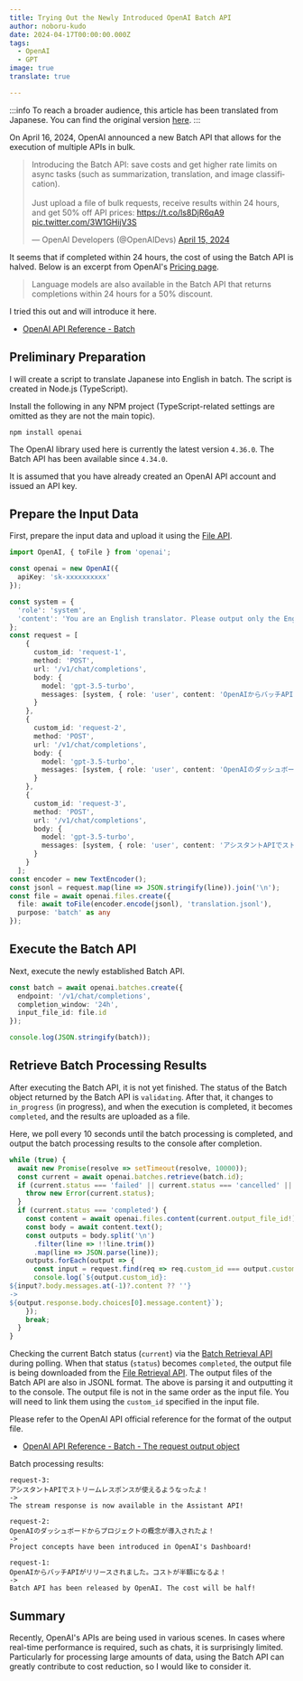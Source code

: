 ```yaml
---
title: Trying Out the Newly Introduced OpenAI Batch API
author: noboru-kudo
date: 2024-04-17T00:00:00.000Z
tags:
  - OpenAI
  - GPT
image: true
translate: true

---
```


:::info
To reach a broader audience, this article has been translated from Japanese.
You can find the original version [here](https://developer.mamezou-tech.com/blogs/2024/04/17/openai-batch-api-intro/).
:::



On April 16, 2024, OpenAI announced a new Batch API that allows for the execution of multiple APIs in bulk.

<blockquote class="twitter-tweet"><p lang="en" dir="ltr">Introducing the Batch API: save costs and get higher rate limits on async tasks (such as summarization, translation, and image classification).<br><br>Just upload a file of bulk requests, receive results within 24 hours, and get 50% off API prices: <a href="https://t.co/ls8DjR6qA9">https://t.co/ls8DjR6qA9</a> <a href="https://t.co/3W1GHijV3S">pic.twitter.com/3W1GHijV3S</a></p>&mdash; OpenAI Developers (@OpenAIDevs) <a href="https://twitter.com/OpenAIDevs/status/1779922566091522492?ref_src=twsrc%5Etfw">April 15, 2024</a></blockquote> <script async src="https://platform.twitter.com/widgets.js" charset="utf-8"></script>

It seems that if completed within 24 hours, the cost of using the Batch API is halved. Below is an excerpt from OpenAI's [Pricing page](https://openai.com/pricing).

> Language models are also available in the Batch API that returns completions within 24 hours for a 50% discount.

I tried this out and will introduce it here.

- [OpenAI API Reference - Batch](https://platform.openai.com/docs/api-reference/batch)

## Preliminary Preparation

I will create a script to translate Japanese into English in batch. The script is created in Node.js (TypeScript).

Install the following in any NPM project (TypeScript-related settings are omitted as they are not the main topic).

```shell
npm install openai
```

The OpenAI library used here is currently the latest version `4.36.0`. The Batch API has been available since `4.34.0`.

It is assumed that you have already created an OpenAI API account and issued an API key.

## Prepare the Input Data

First, prepare the input data and upload it using the [File API](https://platform.openai.com/docs/api-reference/files/create).

```typescript
import OpenAI, { toFile } from 'openai';

const openai = new OpenAI({
  apiKey: 'sk-xxxxxxxxxx'
});

const system = {
  'role': 'system',
  'content': 'You are an English translator. Please output only the English translation of the given text.'
};
const request = [
    {
      custom_id: 'request-1',
      method: 'POST',
      url: '/v1/chat/completions',
      body: {
        model: 'gpt-3.5-turbo',
        messages: [system, { role: 'user', content: 'OpenAIからバッチAPIがリリースされました。コストが半額になるよ！' }]
      }
    },
    {
      custom_id: 'request-2',
      method: 'POST',
      url: '/v1/chat/completions',
      body: {
        model: 'gpt-3.5-turbo',
        messages: [system, { role: 'user', content: 'OpenAIのダッシュボードからプロジェクトの概念が導入されたよ！' }]
      }
    },
    {
      custom_id: 'request-3',
      method: 'POST',
      url: '/v1/chat/completions',
      body: {
        model: 'gpt-3.5-turbo',
        messages: [system, { role: 'user', content: 'アシスタントAPIでストリームレスポンスが使えるようなったよ！' }]
      }
    }
  ];
const encoder = new TextEncoder();
const jsonl = request.map(line => JSON.stringify(line)).join('\n');
const file = await openai.files.create({
  file: await toFile(encoder.encode(jsonl), 'translation.jsonl'),
  purpose: 'batch' as any
});
```

## Execute the Batch API

Next, execute the newly established Batch API.

```typescript
const batch = await openai.batches.create({
  endpoint: '/v1/chat/completions',
  completion_window: '24h',
  input_file_id: file.id
});

console.log(JSON.stringify(batch));
```

## Retrieve Batch Processing Results

After executing the Batch API, it is not yet finished. The status of the Batch object returned by the Batch API is `validating`. After that, it changes to `in_progress` (in progress), and when the execution is completed, it becomes `completed`, and the results are uploaded as a file.

Here, we poll every 10 seconds until the batch processing is completed, and output the batch processing results to the console after completion.

```typescript
while (true) {
  await new Promise(resolve => setTimeout(resolve, 10000));
  const current = await openai.batches.retrieve(batch.id);
  if (current.status === 'failed' || current.status === 'cancelled' || current.status === 'expired') {
    throw new Error(current.status);
  }
  if (current.status === 'completed') {
    const content = await openai.files.content(current.output_file_id!);
    const body = await content.text();
    const outputs = body.split('\n')
      .filter(line => !!line.trim())
      .map(line => JSON.parse(line));
    outputs.forEach(output => {
      const input = request.find(req => req.custom_id === output.custom_id);
      console.log(`${output.custom_id}:
${input?.body.messages.at(-1)?.content ?? ''}
->
${output.response.body.choices[0].message.content}`);
    });
    break;
  }
}
```

Checking the current Batch status (`current`) via the [Batch Retrieval API](https://platform.openai.com/docs/api-reference/batch/retrieve) during polling.
When that status (`status`) becomes `completed`, the output file is being downloaded from the [File Retrieval API](https://platform.openai.com/docs/api-reference/files/retrieve-contents).
The output files of the Batch API are also in JSONL format. The above is parsing it and outputting it to the console.
The output file is not in the same order as the input file. You will need to link them using the `custom_id` specified in the input file.

Please refer to the OpenAI API official reference for the format of the output file.

- [OpenAI API Reference - Batch - The request output object](https://platform.openai.com/docs/api-reference/batch/requestOutput)

Batch processing results:

```
request-3:
アシスタントAPIでストリームレスポンスが使えるようなったよ！
->
The stream response is now available in the Assistant API!

request-2:
OpenAIのダッシュボードからプロジェクトの概念が導入されたよ！
->
Project concepts have been introduced in OpenAI's Dashboard!

request-1:
OpenAIからバッチAPIがリリースされました。コストが半額になるよ！
->
Batch API has been released by OpenAI. The cost will be half!
```

## Summary

Recently, OpenAI's APIs are being used in various scenes. In cases where real-time performance is required, such as chats, it is surprisingly limited. Particularly for processing large amounts of data, using the Batch API can greatly contribute to cost reduction, so I would like to consider it.
